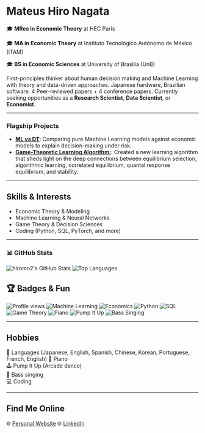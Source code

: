 # Mateus Hiro Nagata

🎓 **MRes in Economic Theory** at HEC Paris

🎓 **MA in Economic Theory** at Instituto Tecnológico Autónomo de México (ITAM) 

🎓 **BS in Economic Sciences** at University of Brasilia (UnB)

First-principles thinker about human decision making and Machine Learning with theory and data-driven approaches. Japanese hardware, Brazilian software. 4 Peer-reviewed papers + 4 conference papers. Currently seeking opportunities as a **Research Scientist**, **Data Scientist**, or **Economist**. 

---
### Flagship Projects
- [**ML vs DT**](https://github.com/hiromn2/ml-vs-dt): Comparing pure Machine Learning models against economic models to explain decision-making under risk.
- [**Game-Theoretic Learning Algorithm:**](https://github.com/hiromn2/Correlated-Q-Learning): Created a new learning algorithm that sheds light on the deep connections between equilibrium selection, algorithmic learning, correlated equilibrium, quantal response equilibrium, and stability.

---
## Skills & Interests
- Economic Theory & Modeling
- Machine Learning & Neural Networks
- Game Theory & Decision Sciences
- Coding (Python, SQL, PyTorch, and more)

---
### 📊 GitHub Stats
![hiromn2's GitHub Stats](https://github-readme-stats.vercel.app/api?username=hiromn2&show_icons=true&theme=radical)
![Top Languages](https://github-readme-stats.vercel.app/api/top-langs/?username=hiromn2&layout=compact&theme=radical)

## 🏆 Badges & Fun
![Profile views](https://komarev.com/ghpvc/?username=hiromn2&color=blue)
![Machine Learning](https://img.shields.io/badge/Machine%20Learning-%2300C7B7.svg?style=for-the-badge&logo=TensorFlow&logoColor=white)
![Economics](https://img.shields.io/badge/Economics-%23FFD700.svg?style=for-the-badge)
![Python](https://img.shields.io/badge/Python-%233776AB.svg?style=for-the-badge&logo=python&logoColor=white)
![SQL](https://img.shields.io/badge/SQL-%23007396.svg?style=for-the-badge&logo=mysql&logoColor=white)
![Game Theory](https://img.shields.io/badge/Game%20Theory-%23E34F26.svg?style=for-the-badge)
![Piano](https://img.shields.io/badge/Piano-%23000000.svg?style=for-the-badge&logo=Spotify&logoColor=white)
![Pump It Up](https://img.shields.io/badge/Pump%20It%20Up-%23FF69B4.svg?style=for-the-badge)
![Bass Singing](https://img.shields.io/badge/Bass%20Singing-%23008000.svg?style=for-the-badge)

---

## Hobbies

🥳 Languages (Japanese, English, Spanish, Chinese, Korean, Portuguese, French, English)
🎹 Piano  
🕹️ Pump It Up (Arcade dance)  
🎤 Bass singing  
💻 Coding

---

## Find Me Online

🌐 [Personal Website](https://hiromn2.github.io/)
🌐 [LinkedIn](https://www.linkedin.com/in/mateus-hiro-nagata-048388172/)


<!--
**hiromn2/hiromn2** is a ✨ _special_ ✨ repository because its `README.md` (this file) appears on your GitHub profile.

Here are some ideas to get you started:

- 🔭 I’m currently working on ...
- 🌱 I’m currently learning ...
- 👯 I’m looking to collaborate on ...
- 🤔 I’m looking for help with ...
- 💬 Ask me about ...
- 📫 How to reach me: ...
- 😄 Pronouns: ...
- ⚡ Fun fact: ...
-->
